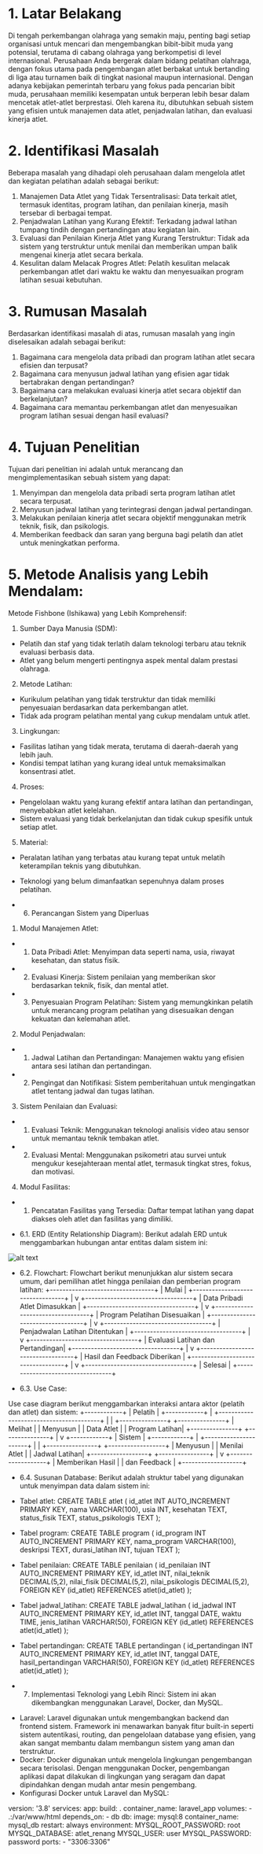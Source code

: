 # 1. Latar Belakang
Di tengah perkembangan olahraga yang semakin maju, penting bagi setiap organisasi untuk mencari dan mengembangkan bibit-bibit muda yang potensial, terutama di cabang olahraga yang berkompetisi di level internasional. Perusahaan Anda bergerak dalam bidang pelatihan olahraga, dengan fokus utama pada pengembangan atlet berbakat untuk bertanding di liga atau turnamen baik di tingkat nasional maupun internasional. Dengan adanya kebijakan pemerintah terbaru yang fokus pada pencarian bibit muda, perusahaan memiliki kesempatan untuk berperan lebih besar dalam mencetak atlet-atlet berprestasi. Oleh karena itu, dibutuhkan sebuah sistem yang efisien untuk manajemen data atlet, penjadwalan latihan, dan evaluasi kinerja atlet.

# 2. Identifikasi Masalah
Beberapa masalah yang dihadapi oleh perusahaan dalam mengelola atlet dan kegiatan pelatihan adalah sebagai berikut:

1. Manajemen Data Atlet yang Tidak Tersentralisasi: Data terkait atlet, termasuk identitas, program latihan, dan penilaian kinerja, masih tersebar di berbagai tempat.
2. Penjadwalan Latihan yang Kurang Efektif: Terkadang jadwal latihan tumpang tindih dengan pertandingan atau kegiatan lain.
3. Evaluasi dan Penilaian Kinerja Atlet yang Kurang Terstruktur: Tidak ada sistem yang terstruktur untuk menilai dan memberikan umpan balik mengenai kinerja atlet secara berkala.
4. Kesulitan dalam Melacak Progres Atlet: Pelatih kesulitan melacak perkembangan atlet dari waktu ke waktu dan menyesuaikan program latihan sesuai kebutuhan.

# 3. Rumusan Masalah
Berdasarkan identifikasi masalah di atas, rumusan masalah yang ingin diselesaikan adalah sebagai berikut:

1. Bagaimana cara mengelola data pribadi dan program latihan atlet secara efisien dan terpusat?
2. Bagaimana cara menyusun jadwal latihan yang efisien agar tidak bertabrakan dengan pertandingan?
3. Bagaimana cara melakukan evaluasi kinerja atlet secara objektif dan berkelanjutan?
4. Bagaimana cara memantau perkembangan atlet dan menyesuaikan program latihan sesuai dengan hasil evaluasi?

# 4. Tujuan Penelitian
Tujuan dari penelitian ini adalah untuk merancang dan mengimplementasikan sebuah sistem yang dapat:

1. Menyimpan dan mengelola data pribadi serta program latihan atlet secara terpusat.
2. Menyusun jadwal latihan yang terintegrasi dengan jadwal pertandingan.
3. Melakukan penilaian kinerja atlet secara objektif menggunakan metrik teknik, fisik, dan psikologis.
4. Memberikan feedback dan saran yang berguna bagi pelatih dan atlet untuk meningkatkan performa.

# 5. Metode Analisis yang Lebih Mendalam:
Metode Fishbone (Ishikawa) yang Lebih Komprehensif:
1. Sumber Daya Manusia (SDM):
* Pelatih dan staf yang tidak terlatih dalam teknologi terbaru atau teknik evaluasi berbasis data.
* Atlet yang belum mengerti pentingnya aspek mental dalam prestasi olahraga.
2. Metode Latihan:
* Kurikulum pelatihan yang tidak terstruktur dan tidak memiliki penyesuaian berdasarkan data perkembangan atlet.
* Tidak ada program pelatihan mental yang cukup mendalam untuk atlet.
3. Lingkungan:
* Fasilitas latihan yang tidak merata, terutama di daerah-daerah yang lebih jauh.
* Kondisi tempat latihan yang kurang ideal untuk memaksimalkan konsentrasi atlet.
4. Proses:
* Pengelolaan waktu yang kurang efektif antara latihan dan pertandingan, menyebabkan atlet kelelahan.
* Sistem evaluasi yang tidak berkelanjutan dan tidak cukup spesifik untuk setiap atlet.
5. Material:
* Peralatan latihan yang terbatas atau kurang tepat untuk melatih keterampilan teknis yang dibutuhkan.
* Teknologi yang belum dimanfaatkan sepenuhnya dalam proses pelatihan.

* 6. Perancangan Sistem yang Diperluas
1. Modul Manajemen Atlet:
* 1. Data Pribadi Atlet: Menyimpan data seperti nama, usia, riwayat kesehatan, dan status fisik.
* 2. Evaluasi Kinerja: Sistem penilaian yang memberikan skor berdasarkan teknik, fisik, dan mental atlet.
* 3. Penyesuaian Program Pelatihan: Sistem yang memungkinkan pelatih untuk merancang program pelatihan yang disesuaikan dengan kekuatan dan kelemahan atlet.
2. Modul Penjadwalan:
* 1. Jadwal Latihan dan Pertandingan: Manajemen waktu yang efisien antara sesi latihan dan pertandingan.
* 2. Pengingat dan Notifikasi: Sistem pemberitahuan untuk mengingatkan atlet tentang jadwal dan tugas latihan.
3. Sistem Penilaian dan Evaluasi:
* 1. Evaluasi Teknik: Menggunakan teknologi analisis video atau sensor untuk memantau teknik tembakan atlet.
* 2. Evaluasi Mental: Menggunakan psikometri atau survei untuk mengukur kesejahteraan mental atlet, termasuk tingkat stres, fokus, dan motivasi.
4. Modul Fasilitas:
* 1. Pencatatan Fasilitas yang Tersedia: Daftar tempat latihan yang dapat diakses oleh atlet dan fasilitas yang dimiliki.

* 6.1. ERD (Entity Relationship Diagram):
Berikut adalah ERD untuk menggambarkan hubungan antar entitas dalam sistem ini:

![alt text](<Screenshot 2025-01-30 211034.png>)

* 6.2. Flowchart:
Flowchart berikut menunjukkan alur sistem secara umum, dari pemilihan atlet hingga penilaian dan pemberian program latihan:
+---------------------------------+
|   Mulai                       |
+---------------------------------+
              |
              v
+----------------------------------+
|  Data Pribadi Atlet Dimasukkan  |
+----------------------------------+
              |
              v
+----------------------------------+
|  Program Pelatihan Disesuaikan  |
+----------------------------------+
              |
              v
+----------------------------------+
|  Penjadwalan Latihan Ditentukan |
+----------------------------------+
              |
              v
+----------------------------------+
|  Evaluasi Latihan dan Pertandingan|
+----------------------------------+
              |
              v
+----------------------------------+
|  Hasil dan Feedback Diberikan   |
+----------------------------------+
              |
              v
+----------------------------------+
|   Selesai                       |
+----------------------------------+

* 6.3. Use Case:

Use case diagram berikut menggambarkan interaksi antara aktor (pelatih dan atlet) dan sistem:
              +------------+
              |  Pelatih   |
              +------------+
                    |
    +----------------------------------------+
    |                                        |
+---------------+                       +---------------+
|  Melihat     |                       |  Menyusun     |
|  Data Atlet  |                       |  Program Latihan|
+---------------+                       +---------------+
                    |
                    v
              +------------+
              |  Sistem    |
              +------------+
                    |
        +----------------------+
        |                      |
+----------------+        +------------------+
|  Menyusun     |        |  Menilai Atlet   |
|  Jadwal Latihan|        +------------------+
+----------------+                    |
                    v
              +-------------------+
              |  Memberikan Hasil |
              |  dan Feedback     |
              +-------------------+

* 6.4. Susunan Database:
Berikut adalah struktur tabel yang digunakan untuk menyimpan data dalam sistem ini:
- Tabel atlet:
CREATE TABLE atlet (
    id_atlet INT AUTO_INCREMENT PRIMARY KEY,
    nama VARCHAR(100),
    usia INT,
    kesehatan TEXT,
    status_fisik TEXT,
    status_psikologis TEXT
);

- Tabel program:
CREATE TABLE program (
    id_program INT AUTO_INCREMENT PRIMARY KEY,
    nama_program VARCHAR(100),
    deskripsi TEXT,
    durasi_latihan INT,
    tujuan TEXT
);

- Tabel penilaian:
CREATE TABLE penilaian (
    id_penilaian INT AUTO_INCREMENT PRIMARY KEY,
    id_atlet INT,
    nilai_teknik DECIMAL(5,2),
    nilai_fisik DECIMAL(5,2),
    nilai_psikologis DECIMAL(5,2),
    FOREIGN KEY (id_atlet) REFERENCES atlet(id_atlet)
);

- Tabel jadwal_latihan:
CREATE TABLE jadwal_latihan (
    id_jadwal INT AUTO_INCREMENT PRIMARY KEY,
    id_atlet INT,
    tanggal DATE,
    waktu TIME,
    jenis_latihan VARCHAR(50),
    FOREIGN KEY (id_atlet) REFERENCES atlet(id_atlet)
);

- Tabel pertandingan:
CREATE TABLE pertandingan (
    id_pertandingan INT AUTO_INCREMENT PRIMARY KEY,
    id_atlet INT,
    tanggal DATE,
    hasil_pertandingan VARCHAR(50),
    FOREIGN KEY (id_atlet) REFERENCES atlet(id_atlet)
);

* 7. Implementasi Teknologi yang Lebih Rinci:
Sistem ini akan dikembangkan menggunakan Laravel, Docker, dan MySQL.
- Laravel:
Laravel digunakan untuk mengembangkan backend dan frontend sistem. Framework ini menawarkan banyak fitur built-in seperti sistem autentikasi, routing, dan pengelolaan database yang efisien, yang akan sangat membantu dalam membangun sistem yang aman dan terstruktur.
- Docker:
Docker digunakan untuk mengelola lingkungan pengembangan secara terisolasi. Dengan menggunakan Docker, pengembangan aplikasi dapat dilakukan di lingkungan yang seragam dan dapat dipindahkan dengan mudah antar mesin pengembang.
- Konfigurasi Docker untuk Laravel dan MySQL:

version: '3.8'
services:
  app:
    build: .
    container_name: laravel_app
    volumes:
      - .:/var/www/html
    depends_on:
      - db
  db:
    image: mysql:8
    container_name: mysql_db
    restart: always
    environment:
      MYSQL_ROOT_PASSWORD: root
      MYSQL_DATABASE: atlet_renang
      MYSQL_USER: user
      MYSQL_PASSWORD: password
    ports:
      - "3306:3306"
